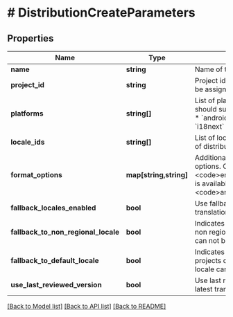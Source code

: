 # # DistributionCreateParameters

## Properties

Name | Type | Description | Notes
------------ | ------------- | ------------- | -------------
**name** | **string** | Name of the distribution | [optional] 
**project_id** | **string** | Project id the distribution should be assigned to. | [optional] 
**platforms** | **string[]** | List of platforms the distribution should support. Valid values are: * &#x60;android&#x60; * &#x60;ios&#x60; * &#x60;flutter&#x60; * &#x60;i18next&#x60; * &#x60;rails&#x60; | [optional] 
**locale_ids** | **string[]** | List of locale ids that will be part of distribution releases | [optional] 
**format_options** | **map[string,string]** | Additional formatting and render options. Only &lt;code&gt;enclose_in_cdata&lt;/code&gt; is available for platform &lt;code&gt;android&lt;/code&gt;. | [optional] 
**fallback_locales_enabled** | **bool** | Use fallback locale if there is no translation in the current locale. | [optional] 
**fallback_to_non_regional_locale** | **bool** | Indicates whether to fallback to non regional locale when locale can not be found | [optional] 
**fallback_to_default_locale** | **bool** | Indicates whether to fallback to projects default locale when locale can not be found | [optional] 
**use_last_reviewed_version** | **bool** | Use last reviewed instead of latest translation in a project | [optional] 

[[Back to Model list]](../../README.md#documentation-for-models) [[Back to API list]](../../README.md#documentation-for-api-endpoints) [[Back to README]](../../README.md)


